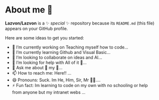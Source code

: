 # About me 👋


**Lazvon/Lazvon** is a ✨ _special_ ✨ repository because its `README.md` (this file) appears on your GitHub profile.

Here are some ideas to get you started:

- 🔭 I’m currently working on Teaching myself how to code...
- 🌱 I’m currently learning Github and Visual Basic...
- 👯 I’m looking to collaborate on ideas and AI...
- 🤔 I’m looking for help with All of it 🤪...
- 💬 Ask me about 🤔 my 🐐...
- 📫 How to reach me: Here!! ...
- 😄 Pronouns: Suck. Im He, Him, Sir, Mr 🧛‍♂️....
- ⚡ Fun fact: Im learning to code on my own with no schooling or help from anyone but my intranet webs ...

